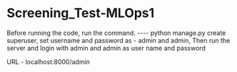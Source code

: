 # Screening_Test-MLOps1

Before running the code, run the command. ---- python manage.py create superuser,
set username and password as - admin and admin,
Then run the server and login with admin and admin as user name and password

URL - localhost:8000/admin
